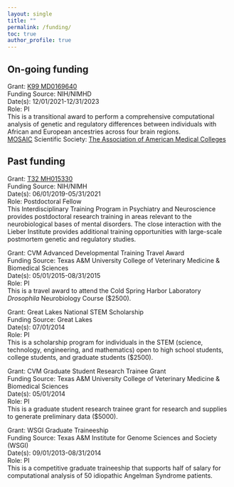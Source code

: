 ```yaml
---
layout: single
title: ""
permalink: /funding/
toc: true
author_profile: true
---
```


## On-going funding
Grant: [K99 MD0169640](https://reporter.nih.gov/search/fZ-vbKVe5UCpRs4Cy1JD8Q/project-details/10351433)\
Funding Source: NIH/NIMHD\
Date(s): 12/01/2021-12/31/2023\
Role: PI\
This is a transitional award to perform a comprehensive computational analysis
of genetic and regulatory differences between individuals with African and
European ancestries across four brain regions.\
[MOSAIC](https://www.nigms.nih.gov/training/careerdev/Pages/MOSAIC.aspx)
Scientific Society:
[The Association of American Medical Colleges](https://www.aamc.org/)

## Past funding

Grant: [T32 MH015330](https://reporter.nih.gov/search/7oLJMGsKEkmH2c8vxgmKRw/project-details/9748591)\
Funding Source: NIH/NIMH\
Date(s): 06/01/2019-05/31/2021\
Role: Postdoctoral Fellow\
This Interdisciplinary Training Program in Psychiatry and Neuroscience provides
postdoctoral research training in areas relevant to the neurobiological bases
of mental disorders. The close interaction with the Lieber Institute provides
additional training opportunities with large-scale postmortem genetic and
regulatory studies.

Grant: CVM Advanced Developmental Training Travel Award\
Funding Source: Texas A&M University College of Veterinary Medicine & Biomedical
Sciences\
Date(s): 05/01/2015-08/31/2015\
Role: PI\
This is a travel award to attend the Cold Spring Harbor Laboratory *Drosophila*
Neurobiology Course ($2500).

Grant: Great Lakes National STEM Scholarship\
Funding Source: Great Lakes\
Date(s): 07/01/2014\
Role: PI\
This is a scholarship program for individuals in the STEM (science, technology,
engineering, and mathematics) open to high school students, college students,
and graduate students ($2500).

Grant: CVM Graduate Student Research Trainee Grant\
Funding Source: Texas A&M University College of Veterinary Medicine & Biomedical
Sciences\
Date(s): 05/01/2014\
Role: PI\
This is a graduate student research trainee grant for research and supplies to
generate preliminary data ($5000).

Grant: WSGI Graduate Traineeship\
Funding Source: Texas A&M Institute for Genome Sciences and Society (WSGI)\
Date(s): 09/01/2013-08/31/2014\
Role: PI\
This is a competitive graduate traineeship that supports half of salary for
computational analysis of 50 idiopathic Angelman Syndrome patients.
